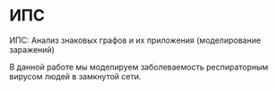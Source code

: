 # ИПС

ИПС: Анализ знаковых графов и их приложения (моделирование заражений)

В данной работе мы моделируем заболеваемость респираторным вирусом людей в замкнутой сети. 
